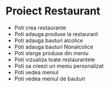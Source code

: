 # Proiect Restaurant
- Poti crea restaurante
- Poti adauga produse la restaurant
- Poti adauga bauturi alcolice
- Poti adauga bauturi Nonalcolice
- Poti sterge produse din meniu
- Poti vizualiza toate restaurantele
- Poti sa creezi un meniu personalizat
- Poti vedea meniul
- Poti vedea meniul de bauturi

